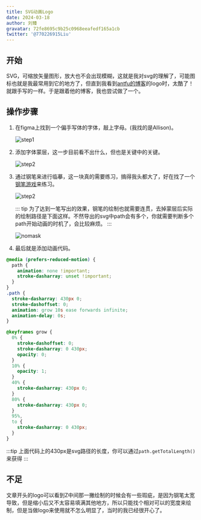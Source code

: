 ```yaml
---
title: SVG动画Logo
date: 2024-03-18
author: 刘臻
gravatar: 72fe8695c9b25c0968eeafedf165a1cb
twitter: '@770226915Liu'
---
```


## 开始

SVG，可缩放矢量图形，放大也不会出现模糊，这就是我对svg的理解了，可能图标也就是我最常用到它的地方了，但直到我看到[antfu的博客](https://antfu.me/posts/animated-svg-logo)的logo时，太酷了！就跟手写的一样。于是跟着他的博客，我也尝试做了一个。

<script setup>
import Logo from '../.vitepress/theme/components/Logo.vue'
</script>

<div flex="~ justify-center">
    <Logo w-80 />
</div>

## 操作步骤

1. 在figma上找到一个偏手写体的字体，敲上字母。(我找的是Allison)。

   ![step1](/svglogo/step1.png)

2. 添加字体蒙层，这一步目前看不出什么，但也是关键中的关键。

   ![step2](/svglogo/step2.png)

3. 通过钢笔来进行临摹，这一块真的需要练习，搞得我头都大了，好在找了一个[钢笔游戏](https://bezier.method.ac/)来练习。

   ![step2](/svglogo/step3.png)

   ::: tip
   为了达到一笔写出的效果，钢笔的绘制也就需要连贯，去掉蒙层后实际的绘制路径是下面这样。不然导出的svg中path会有多个，你就需要判断多个path开始动画的时机了，会比较麻烦。
   :::

   ![nomask](/svglogo/nomask.png)

4. 最后就是添加动画代码。

```css
@media (prefers-reduced-motion) {
  path {
    animation: none !important;
    stroke-dasharray: unset !important;
  }
}
.path {
  stroke-dasharray: 430px 0;
  stroke-dashoffset: 0;
  animation: grow 10s ease forwards infinite;
  animation-delay: 0s;
}

@keyframes grow {
  0% {
    stroke-dashoffset: 0;
    stroke-dasharray: 0 430px;
    opacity: 0;
  }
  10% {
    opacity: 1;
  }
  40% {
    stroke-dasharray: 430px 0;
  }
  80% {
    stroke-dasharray: 430px 0;
  }
  95%,
  to {
    stroke-dasharray: 0 430px;
  }
}
```

:::tip
上面代码上的430px是svg路径的长度，你可以通过`path.getTotalLength()`来获得
:::

## 不足

文章开头的logo可以看到Z中间那一撇绘制的时候会有一些瑕疵，是因为钢笔太宽导致，但是缩小后又不太容易填满其他地方，所以只能找个相对可以的宽度来绘制，但是当做logo来使用就不怎么明显了，当时的我已经很开心了。
